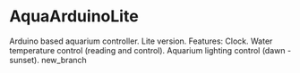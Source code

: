 # AquaArduinoLite
Arduino based aquarium controller. Lite version. Features: Clock. Water temperature control (reading and control). Aquarium lighting control (dawn - sunset).
new_branch
